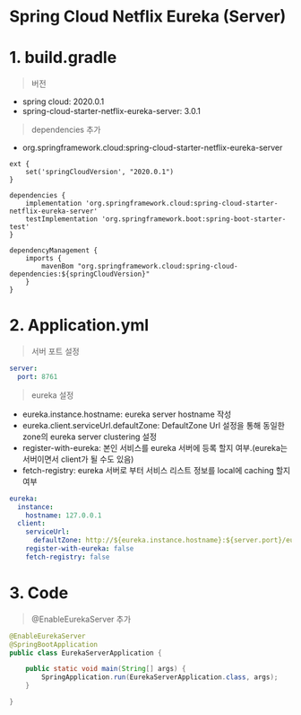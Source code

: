 Spring Cloud Netflix Eureka (Server)
==========

# 1. build.gradle
> 버전  
- spring cloud: 2020.0.1  
- spring-cloud-starter-netflix-eureka-server: 3.0.1

> dependencies 추가
- org.springframework.cloud:spring-cloud-starter-netflix-eureka-server

```text
ext {
	set('springCloudVersion', "2020.0.1")
}

dependencies {
	implementation 'org.springframework.cloud:spring-cloud-starter-netflix-eureka-server'
	testImplementation 'org.springframework.boot:spring-boot-starter-test'
}

dependencyManagement {
	imports {
		mavenBom "org.springframework.cloud:spring-cloud-dependencies:${springCloudVersion}"
	}
}
```

# 2. Application.yml

> 서버 포트 설정
```yaml
server:
  port: 8761
```

> eureka 설정
- eureka.instance.hostname: eureka server hostname 작성
- eureka.client.serviceUrl.defaultZone: DefaultZone Url 설정을 통해 동일한 zone의 eureka server clustering 설정
- register-with-eureka: 본인 서비스를 eureka 서버에 등록 할지 여부.(eureka는 서버이면서 client가 될 수도 있음)
- fetch-registry: eureka 서버로 부터 서비스 리스트 정보를 local에 caching 할지 여부

```yaml
eureka:
  instance:
    hostname: 127.0.0.1
  client:
    serviceUrl:
      defaultZone: http://${eureka.instance.hostname}:${server.port}/eureka/
    register-with-eureka: false
    fetch-registry: false

```

# 3. Code

> @EnableEurekaServer 추가
```java
@EnableEurekaServer
@SpringBootApplication
public class EurekaServerApplication {

	public static void main(String[] args) {
		SpringApplication.run(EurekaServerApplication.class, args);
	}

}
```